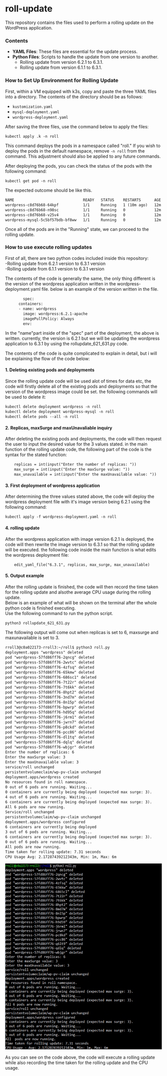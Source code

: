 # roll-update

This repository contains the files used to perform a rolling update on the WordPress application.

### Contents
- **YAML Files**: These files are essential for the update process.
- **Python Files**: Scripts to handle the update from one version to another.
  - Rolling update from version 6.2.1 to 6.3.1.
  - Rolling update from version 6.1.1 to 6.3.1.

### How to Set Up Environment for Rolling Update
First, within a VM equipped with k3s, copy and paste the three YAML files into a directory. The contents of the directory should be as follows:
- `kustomization.yaml`
- `mysql-deployment.yaml`
- `wordpress-deployment.yaml`

After saving the three files, use the command below to apply the files:

```
kubectl apply .k -n roll
```
This command deploys the pods in a namespace called "roll." If you wish to deploy the pods in the default namespace, remove `-n roll` from the command. This adjustment should also be applied to any future commands.

After deploying the pods, you can check the status of the pods with the following command:

```
kubectl get pod -n roll
```
The expected outcome should be like this.
```
NAME                               READY   STATUS    RESTARTS      AGE
wordpress-c8d76b68-64kpf           1/1     Running   1 (10m ago)   12m
wordpress-c8d76b68-n98sc           1/1     Running   0             12m
wordpress-c8d76b68-v25v4           1/1     Running   0             12m
wordpress-mysql-5c5bf57bdb-bf8ww   1/1     Running   0             12m
```

Once all of the pods are in the "Running" state, we can proceed to the rolling update.

### How to use execute rolling updates

First of all, there are two python codes included inside this repository:<br />
  -Rolling update from 6.2.1 version to 6.3.1 version<br />
  -Rolling update from 6.1.1 version to 6.3.1 version<br />

The contents of the code is generally the same, the only thing different is the version of the wordpress application written in the wordpress-deployment.yaml file. below is an example of the version written in the file.

```
        spec:
      containers:
      - name: wordpress
        image: wordpress:6.2.1-apache
        imagePullPolicy: Always
        env:
```
In the "name"part inside of the "spec" part of the deployment, the above is written. currently, the version is 6.2.1 but we will be updating the wordpress application to 6.3.1 by using the rollupdate_621_631.py code.<br />

The contents of the code is quite complicated to explain in detail, but i will be explaining the flow of the code below:

#### 1. Deleting existing pods and deployments <br />
Since the rolling update code will be used alot of times for data etc, the code will firstly delete all of the existing pods and deployments so that the version of the wordpress image could be set. the following commands will be used to delete it:

```
kubectl delete deployment wordpress -n roll
kubectl delete deployment wordpress-mysql -n roll
kubectl delete pods --all -n roll
```

#### 2. Replicas, maxSurge and maxUnavaliable inquiry <br />
After deleting the existing pods and deployments, the code will then request the user to input the desired value for the 3 values stated. in the main function of the rolling update code, the following part of the code is the syntax for the stated function:
```
    replicas = int(input("Enter the number of replicas: "))
    max_surge = int(input("Enter the maxSurge value: "))
    max_unavailable = int(input("Enter the maxUnavailable value: "))
```

#### 3. First deployment of wordpress application <br />
After determining the three values stated above, the code will deploy the wordpress deployment file with it's image version being 6.2.1 using the following command:
```
kubectl apply -f wordpress-deployment.yaml -n roll
```

#### 4. rolling update <br />
After the wordpress application with image version 6.2.1 is deployed, the code will then rewrite the image version to 6.3.1 so that the rolling update will be executed. the following code inside the main function is what edits the wordpress deployment file:
```
    edit_yaml_file("6.3.1", replicas, max_surge, max_unavailable)
```

#### 5. Output example <br />
After the rolling update is finished, the code will then record the time taken for the rolling update and alsothe average CPU usage during the rolling update. <br />
Below is an example of what will be shown on the terminal after the whole python code is finished executing.<br />
Use the following command to run the python script. <br />
```
python3 rollupdate_621_631.py
```
The following output will come out when replicas is set to 6, maxsurge and maxunavailable is set to 3.
```
rroll3@c0a022173-rroll3:~/roll$ python3 roll.py
deployment.apps "wordpress" deleted
pod "wordpress-57fd86ff76-2qncg" deleted
pod "wordpress-57fd86ff76-2wvtc" deleted
pod "wordpress-57fd86ff76-4zfsq" deleted
pod "wordpress-57fd86ff76-65kmw" deleted
pod "wordpress-57fd86ff76-686sc1" deleted
pod "wordpress-57fd86ff76-7t22r" deleted
pod "wordpress-57fd86ff76-7t6kk" deleted
pod "wordpress-57fd86ff76-8hpt2" deleted
pod "wordpress-57fd86ff76-3nd7m" deleted
pod "wordpress-57fd86ff76-8n15p" deleted
pod "wordpress-57fd86ff76-bpwrp" deleted
pod "wordpress-57fd86ff76-hd95q" deleted
pod "wordpress-57fd86ff76-j6rm1" deleted
pod "wordpress-57fd86ff76-jwrn7" deleted
pod "wordpress-57fd86ff76-p8ckd" deleted
pod "wordpress-57fd86ff76-pcc86" deleted
pod "wordpress-57fd86ff76-dl1tq" deleted
pod "wordpress-57fd86ff76-dqlq" deleted
pod "wordpress-57fd86ff76-wbjgr" deleted
Enter the number of replicas: 6
Enter the maxSurge value: 3
Enter the maxUnavailable value: 3
service/roll unchanged
persistentvolumeclaim/wp-pv-claim unchanged
deployment.apps/wordpress created
No resources found in roll namespace.
0 out of 6 pods are running. Waiting...
0 containers are currently being deployed (expected max surge: 3).
4 out of 6 pods are running. Waiting...
6 containers are currently being deployed (expected max surge: 3).
All 6 pods are now running.
Service/roll unchanged
persistentvolumeclaim/wp-pv-claim unchanged
deployment.apps/wordpress configured
6 containers are currently being deployed
3 out of 6 pods are running. Waiting...
6 containers are currently being deployed (expected max surge: 3).
0 out of 6 pods are running. Waiting...
All pods are now running.
Time taken for rolling update: 7.31 seconds
CPU Usage Avg: 2.17287439212343m, Min: 1m, Max: 6m
```
![Roll Update Image](./rollupdate.PNG)

As you can see on the code above, the code will execute a rolling update while also recording the time taken for the rolling update and the CPU usage. <br />
